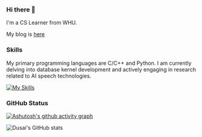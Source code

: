 ### Hi there 👋
I'm a CS Learner from WHU.

My blog is [here](https://blog.zymatrix.top/)

### Skills

My primary programming languages are C/C++ and Python. I am currently delving into database kernel development and actively engaging in research related to AI speech technologies.

[![My Skills](https://skillicons.dev/icons?i=arch,c,cpp,cmake,java,ai,latex,linux,md,neovim,mysql,py,pytorch,vim,vscode,git&perline=8)](https://skillicons.dev)

### GitHub Status

[![Ashutosh's github activity graph](https://github-readme-activity-graph.vercel.app/graph?username=showlibia&theme=tokyo-night)](https://github.com/ashutosh00710/github-readme-activity-graph)
<!--
**showlibia/showlibia** is a ✨ _special_ ✨ repository because its `README.md` (this file) appears on your GitHub profile.

Here are some ideas to get you started:

- 🔭 I’m currently working on ...
- 🌱 I’m currently learning ...
- 👯 I’m looking to collaborate on ...
- 🤔 I’m looking for help with ...
- 💬 Ask me about ...
- 📫 How to reach me: ...
- 😄 Pronouns: ...
- ⚡ Fun fact: ...
-->
![Dusai's GitHub stats](https://github-readme-stats.vercel.app/api?username=showlibia&&show_icons=true&theme=tokyonight)
